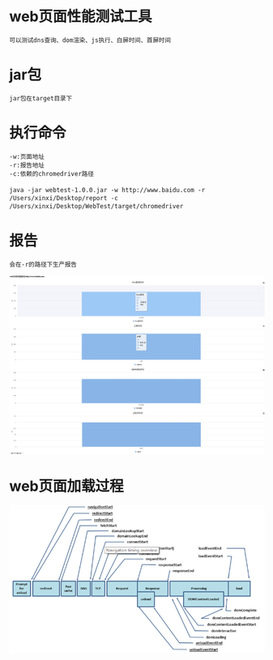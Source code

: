 # web页面性能测试工具
```$xslt
可以测试dns查询、dom渲染、js执行、白屏时间、首屏时间
```

# jar包
```
jar包在target目录下
```

# 执行命令
```$xslt
-w:页面地址
-r:报告地址
-c:依赖的chromedriver路径

java -jar webtest-1.0.0.jar -w http://www.baidu.com -r /Users/xinxi/Desktop/report -c /Users/xinxi/Desktop/WebTest/target/chromedriver
```
# 报告
```$xslt
会在-r的路径下生产报告
```
![](test.jpg)

# web页面加载过程
![](timing.png)
